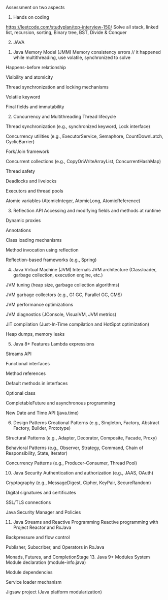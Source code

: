 Assessment on two aspects
1) Hands on coding
 
https://leetcode.com/studyplan/top-interview-150/
Solve all stack, linked list, recursion, sorting, Binary tree, BST, Divide & Conquer
 
 
 
2) JAVA
 
1. Java Memory Model (JMM)
Memory consistency errors // it happened while multithreading, use volatile, synchronized to solve
 
Happens-before relationship
 
Visibility and atomicity
 
Thread synchronization and locking mechanisms
 
Volatile keyword
 
Final fields and immutability
 
2. Concurrency and Multithreading
Thread lifecycle
 
Thread synchronization (e.g., synchronized keyword, Lock interface)
 
Concurrency utilities (e.g., ExecutorService, Semaphore, CountDownLatch, CyclicBarrier)
 
Fork/Join framework
 
Concurrent collections (e.g., CopyOnWriteArrayList, ConcurrentHashMap)
 
Thread safety
 
Deadlocks and livelocks
 
Executors and thread pools
 
Atomic variables (AtomicInteger, AtomicLong, AtomicReference)
 
3. Reflection API
Accessing and modifying fields and methods at runtime
 
Dynamic proxies
 
Annotations
 
Class loading mechanisms
 
Method invocation using reflection
 
Reflection-based frameworks (e.g., Spring)
 
4. Java Virtual Machine (JVM) Internals
JVM architecture (Classloader, garbage collection, execution engine, etc.)
 
JVM tuning (heap size, garbage collection algorithms)
 
JVM garbage collectors (e.g., G1 GC, Parallel GC, CMS)
 
JVM performance optimizations
 
JVM diagnostics (JConsole, VisualVM, JVM metrics)
 
JIT compilation (Just-In-Time compilation and HotSpot optimization)
 
Heap dumps, memory leaks
 
5. Java 8+ Features
Lambda expressions
 
Streams API
 
Functional interfaces
 
Method references
 
Default methods in interfaces
 
Optional class
 
CompletableFuture and asynchronous programming
 
New Date and Time API (java.time)
 
6. Design Patterns
Creational Patterns (e.g., Singleton, Factory, Abstract Factory, Builder, Prototype)
 
Structural Patterns (e.g., Adapter, Decorator, Composite, Facade, Proxy)
 
Behavioral Patterns (e.g., Observer, Strategy, Command, Chain of Responsibility, State, Iterator)
 
Concurrency Patterns (e.g., Producer-Consumer, Thread Pool)
 
10. Java Security
Authentication and authorization (e.g., JAAS, OAuth)
 
Cryptography (e.g., MessageDigest, Cipher, KeyPair, SecureRandom)
 
Digital signatures and certificates
 
SSL/TLS connections
 
Java Security Manager and Policies
 
11. Java Streams and Reactive Programming
Reactive programming with Project Reactor and RxJava
 
Backpressure and flow control
 
Publisher, Subscriber, and Operators in RxJava
 
Monads, Futures, and CompletionStage
13. Java 9+ Modules System
Module declaration (module-info.java)
 
Module dependencies
 
Service loader mechanism
 
Jigsaw project (Java platform modularization)
